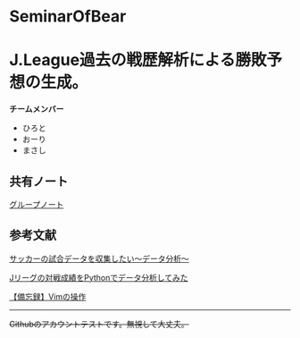 # SeminarOfBear

# J.League過去の戦歴解析による勝敗予想の生成。

**チームメンバー**
* ひろと
* おーり
* まさし

## 共有ノート
[グループノート](https://docs.google.com/document/d/1UogcMVXJ5-siMRlcqXcS3fwUAkEcEVcJD9T2mvgNk7M/edit?tab=t.j4wy9d6ej5kb#heading=h.8h9jni7b0rj4)

## 参考文献

[サッカーの試合データを収集したい〜データ分析〜](https://qiita.com/wooooo/items/ef97c50e6c8daa531420)

[Jリーグの対戦成績をPythonでデータ分析してみた](https://qiita.com/wooooo/items/ab55104b4ae031291a62)

[【備忘録】Vimの操作](https://qiita.com/one-a/items/a4e1d5a736d8408fd089)

***

~~Githubのアカウントテストです。無視して大丈夫。~~
